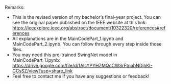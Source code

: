 Remarks:
* This is the revised version of my bachelor’s final-year project. You can see the original paper published on the IEEE website at this link: https://ieeexplore.ieee.org/abstract/document/10322320/references#references
* All explanations are in the MainCodePart_1.ipynb and MainCodePart_2.ipynb. You can follow through every step inside those files. 
* You may need this pre-trained SwingNet model in MainCodePart_1.ipynb: https://drive.google.com/file/d/1AlcYPYHZMQcCWSrFtnabNDjhKI-GCsSZ/view?usp=share_link
* Feel free to contact me if you have any suggestions or feedback!

